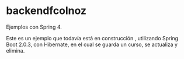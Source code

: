 # backendfcolnoz
Ejemplos con Spring 4.

Este es un ejemplo que todavía está en construcción , utilizando Spring Boot 2.0.3, con Hibernate, en el cual se guarda un curso,
se actualiza y elimina.
